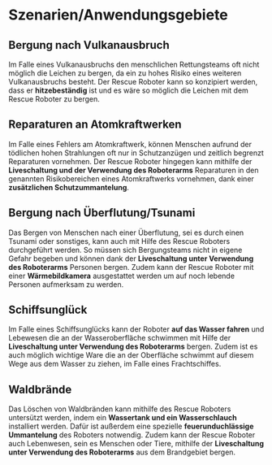 # Szenarien/Anwendungsgebiete

## Bergung nach Vulkanausbruch
Im Falle eines Vulkanausbruchs den menschlichen Rettungsteams oft nicht möglich die Leichen zu bergen, da ein zu hohes Risiko eines weiteren Vulkanausbruchs besteht. Der Rescue Roboter kann so konzipiert werden, dass er **hitzebeständig** ist und es wäre so möglich die Leichen mit dem Rescue Roboter zu bergen.

## Reparaturen an Atomkraftwerken
Im Falle eines Fehlers am Atomkraftwerk, können Menschen aufrund der tödlichen hohen Strahlungen oft nur in Schutzanzügen und zeitlich begrenzt Reparaturen vornehmen. Der Rescue Roboter hingegen kann mithilfe der **Liveschaltung und der Verwendung des Roboterarms** Reparaturen in den genannten Risikobereichen eines Atomkraftwerks vornehmen, dank einer **zusätzlichen Schutzummantelung**.

## Bergung nach Überflutung/Tsunami
Das Bergen von Menschen nach einer Überflutung, sei es durch einen Tsunami oder sonstiges, kann auch mit Hilfe des Rescue Roboters durchgeführt werden. So müssen sich Bergungsteams nicht in eigene Gefahr begeben und können dank der **Liveschaltung unter Verwendung des Roboterarms** Personen bergen. Zudem kann der Rescue Roboter mit einer **Wärmebildkamera** ausgestattet werden um auf noch lebende Personen aufmerksam zu werden.

## Schiffsunglück
Im Falle eines Schiffsunglücks kann der Roboter **auf das Wasser fahren** und Lebewesen die an der Wasseroberfläche schwimmen mit Hilfe der **Liveschaltung unter Verwendung des Roboterarms** bergen. Zudem ist es auch möglich wichtige Ware die an der Oberfläche schwimmt auf diesem Wege aus dem Wasser zu ziehen, im Falle eines Frachtschiffes.

## Waldbrände
Das Löschen von Waldbränden kann mithilfe des Rescue Roboters untersützt werden, indem ein **Wassertank und ein Wasserschlauch** installiert werden. Dafür ist außerdem eine spezielle **feuerunduchlässige Ummantelung** des Roboters notwendig. Zudem kann der Rescue Roboter auch Lebenwesen, sein es Menschen oder Tiere, mithilfe der **Liveschaltung unter Verwendung des Roboterarms** aus dem Brandgebiet bergen.
